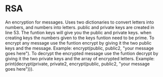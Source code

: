 # RSA
An encryption for messages.
Uses two dictionaries to convert letters into numbers, and numbers into letters.
public and private keys are created in line 53.
The funtion keys will give you the public and private keys.
when creating keys the numbers given to the keys funtion need to be prime.
To encrypt any message use the funtion encrypt by giving it the two public keys and the message.
Example: encrypt(public, public2, "your message goes here").
To decrypt the encrypted message use the funtion decrypt by giving it the two private keys and the array of encrypted letters.
Example: print(decrypt(private, private2, encrypt(public, public2, "your message goes here"))).
